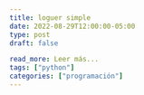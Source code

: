 ```yaml
---
title: loguer simple
date: 2022-08-29T12:00:00-05:00
type: post
draft: false

read_more: Leer más...
tags: ["python"]
categories: ["programación"]
---
```

